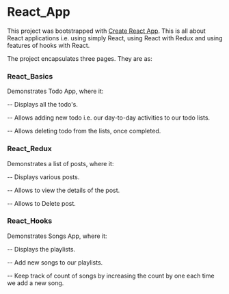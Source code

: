 # React_App

This project was bootstrapped with [Create React App](https://github.com/facebook/create-react-app). This is all about React applications i.e. using simply React, using React with Redux and using features of hooks with React.

The project encapsulates three pages. They are as:

### React_Basics

Demonstrates Todo App, where it:

-- Displays all the todo's.

-- Allows adding new todo i.e. our day-to-day activities to our todo lists.

-- Allows deleting todo from the lists, once completed.

### React_Redux

Demonstrates a list of posts, where it:

-- Displays various posts.

-- Allows to view the details of the post.

-- Allows to Delete post.

### React_Hooks

Demonstrates Songs App, where it:

-- Displays the playlists.

-- Add new songs to our playlists.

-- Keep track of count of songs by increasing the count by one each time we add a new song.

